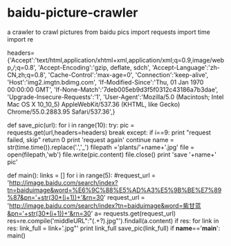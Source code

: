 # baidu-picture-crawler
a crawler to crawl pictures from baidu pics
import requests
import time
import re

headers={'Accept':'text/html,application/xhtml+xml,application/xml;q=0.9,image/webp,*/*;q=0.8',
'Accept-Encoding':'gzip, deflate, sdch',
'Accept-Language':'zh-CN,zh;q=0.8',
'Cache-Control':'max-age=0',
'Connection':'keep-alive',
'Host':'img2.imgtn.bdimg.com',
'If-Modified-Since':'Thu, 01 Jan 1970 00:00:00 GMT',
'If-None-Match':'7deb005eb9d3f5f0312c43186a7b3dae',
'Upgrade-Insecure-Requests':'1',
'User-Agent':'Mozilla/5.0 (Macintosh; Intel Mac OS X 10_10_5) AppleWebKit/537.36 (KHTML, like Gecko) Chrome/55.0.2883.95 Safari/537.36',}

def save_pic(url):
    for i in range(10):
        try:
            pic = requests.get(url,headers=headers)
            break
        except:
            if i==9:
                print "request failed, skip"
                return 0
            print 'request again'
            continue
    name = str(time.time()).replace('.','_')
    filepath ='plants/'+name+'.jpg'
    file = open(filepath,'wb')
    file.write(pic.content)
    file.close()
    print 'save '+name+' pic'


def main():
    links = []
    for i in range(5):
        #request_url = 'http://image.baidu.com/search/index?tn=baiduimage&word=%E6%9C%88%E5%AD%A3%E5%9B%BE%E7%89%87&pn='+str(30*(i+1))+'&rn=30'
        request_url = 'http://image.baidu.com/search/index?tn=baiduimage&word=紫甘蓝&pn='+str(30*(i+1))+'&rn=30'
        a= requests.get(request_url)
        res=re.compile('middleURL":"(.+?).jpg"').findall(a.content)
        if res:
            for link in res:
                link_full = link+'.jpg"'
                print link_full
                save_pic(link_full)
if __name__=='__main__':
    main()
